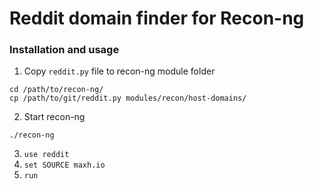 # Reddit domain finder for Recon-ng

### Installation and usage
1. Copy `reddit.py` file to recon-ng module folder
```
cd /path/to/recon-ng/
cp /path/to/git/reddit.py modules/recon/host-domains/
```

2. Start recon-ng
```
./recon-ng
```

3. `use reddit`
4. `set SOURCE maxh.io`
5. `run`
